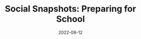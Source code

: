 ---
title: "Social Snapshots: Preparing for School"
show_title_on_cover: false
date: "2022-08-12"
version: 4
volume: 1
issue: 2
category: "Social Snapshots"
format: "comic-strip-v2022_2"
synopsis: "Zeanne teaches Zene how to get ready for school."
download_link: "https://drive.google.com/file/d/17fHx0SXVLVMBLhOV6W6iLnvRVSKle3TN/view?usp=sharing"
modes_v2: [
    {mode_name: "Original", scenes: ["00", "01", "03-Onsite Original", "04", "05-Onsite Original", "06", "07-Onsite Original", "08", "09-Onsite Original", "10", "11-Onsite Original", "12", "13-Onsite Original", "14", "15-Onsite Original", "16", "17-Onsite Original", "18", "21-Onsite Original", "22", "23-Onsite Original", "24", "25-Onsite Original", "26", "27-Onsite Original", "28"]},
    {mode_name: "Onsite with Paperless Books and Notebooks", scenes: ["00", "01", "03-Onsite Paperless", "04", "05-Onsite Paperless", "06", "07-Onsite Paperless", "08", "09-Onsite Paperless", "10", "11-Onsite Paperless", "12", "13-Onsite Paperless", "14", "21-Onsite Paperless", "22", "23-Onsite Paperless", "24", "25-Onsite Paperless", "26", "27-Onsite Paperless", "28"]},
    {mode_name: "Onsite with Health Protocols", scenes: ["00", "01", "03-Onsite Health", "04", "05-Onsite Health", "06", "07-Onsite Health", "08", "09-Onsite Health", "10", "11-Onsite Health", "12", "13-Onsite Health", "14", "15-Onsite Health", "16", "17-Onsite Health", "18", "19-Onsite Health", "20", "21-Onsite Health", "22", "23-Onsite Health", "24", "25-Onsite Health", "26", "27-Onsite Health", "28"]},
    {mode_name: "Onsite with Health Protocols and Paperless Books and Notebooks", scenes: ["00", "01", "03-Onsite Paperless Health", "04", "05-Onsite Paperless Health", "06", "07-Onsite Paperless Health", "08", "09-Onsite Paperless Health", "10", "11-Onsite Paperless Health", "12", "13-Onsite Paperless Health", "14", "19-Onsite Paperless Health", "20", "21-Onsite Paperless Health", "22", "23-Onsite Paperless Health", "24", "25-Onsite Paperless Health", "26", "27-Onsite Paperless Health", "28"]},
    {mode_name: "Offsite/Online", scenes: ["00", "02"]}
]
---